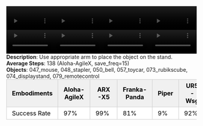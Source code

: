 <!DOCTYPE html>
<html lang="en">
<body>
    <div style="display: flex;">
        <video src="../task_video_clean/place_object_stand/aloha-agilex_head.mp4" controls loop muted autoplay style="width: 25%;"></video>
        <video src="../task_video_clean/place_object_stand/franka-panda_head.mp4" controls loop muted autoplay style="width: 25%;"></video>
        <video src="../task_video_clean/place_object_stand/ARX-X5_head.mp4" controls loop muted autoplay style="width: 25%;"></video>
        <video src="../task_video_clean/place_object_stand/ur5-wsg_head.mp4" controls loop muted autoplay style="width: 25%;"></video>
    </div>
    <div style="display: flex;">
        <video src="../task_video_clean/place_object_stand/aloha-agilex_world.mp4" controls loop muted autoplay style="width: 25%;"></video>
        <video src="../task_video_clean/place_object_stand/franka-panda_world.mp4" controls loop muted autoplay style="width: 25%;"></video>
        <video src="../task_video_clean/place_object_stand/ARX-X5_world.mp4" controls loop muted autoplay style="width: 25%;"></video>
        <video src="../task_video_clean/place_object_stand/ur5-wsg_world.mp4" controls loop muted autoplay style="width: 25%;"></video>
    </div>
    <b>Description</b>: Use appropriate arm to place the object on the stand.<br>
    <b>Average Steps</b>: 138 (Aloha-AgileX, save_freq=15)<br>
    <b>Objects</b>: 047_mouse, 048_stapler, 050_bell, 057_toycar, 073_rubikscube, 074_displaystand, 079_remotecontrol<br>
    <table style="margin:0 auto;border-collapse:collapse;width:auto;min-width:180px;background-color:white;">
        <thead>
            <tr style="background:#f0f0f0;">
                <th style="border:1px solid #ccc;padding:6px 14px;color:black;">Embodiments</th>
                <th style="border:1px solid #ccc;padding:6px 14px;color:black;">Aloha-AgileX</th>
                <th style="border:1px solid #ccc;padding:6px 14px;color:black;">ARX-X5</th>
                <th style="border:1px solid #ccc;padding:6px 14px;color:black;">Franka-Panda</th>
                <th style="border:1px solid #ccc;padding:6px 14px;color:black;">Piper</th>
                <th style="border:1px solid #ccc;padding:6px 14px;color:black;">UR5-Wsg</th>
            </tr>
        </thead>
        <tbody>
            <tr style="background:white;">
                <td style="border:1px solid #ccc;padding:6px 14px;color:black;">Success Rate</td>
                <td style="border:1px solid #ccc;padding:6px 14px;color:black;">97%</td>
                <td style="border:1px solid #ccc;padding:6px 14px;color:black;">99%</td>
                <td style="border:1px solid #ccc;padding:6px 14px;color:black;">81%</td>
                <td style="border:1px solid #ccc;padding:6px 14px;color:black;">9%</td>
                <td style="border:1px solid #ccc;padding:6px 14px;color:black;">92%</td>
            </tr>
        </tbody>
    </table>
</body>
</html>
